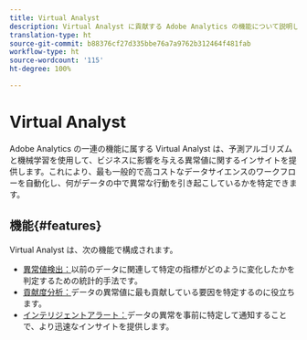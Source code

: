 ```yaml
---
title: Virtual Analyst
description: Virtual Analyst に貢献する Adobe Analytics の機能について説明します。
translation-type: ht
source-git-commit: b88376cf27d335bbe76a7a9762b312464f481fab
workflow-type: ht
source-wordcount: '115'
ht-degree: 100%

---
```



# Virtual Analyst

Adobe Analytics の一連の機能に属する Virtual Analyst は、予測アルゴリズムと機械学習を使用して、ビジネスに影響を与える異常値に関するインサイトを提供します。これにより、最も一般的で高コストなデータサイエンスのワークフローを自動化し、何がデータの中で異常な行動を引き起こしているかを特定できます。

## 機能{#features}

Virtual Analyst は、次の機能で構成されます。

* [異常値検出：](c-anomaly-detection/anomaly-detection.md)以前のデータに関連して特定の指標がどのように変化したかを判定するための統計的手法です。
* [貢献度分析：](contribution-analysis/run-contribution-analysis.md)データの異常値に最も貢献している要因を特定するのに役立ちます。
* [インテリジェントアラート：](../c-intelligent-alerts/intellligent-alerts.md)データの異常を事前に特定して通知することで、より迅速なインサイトを提供します。
